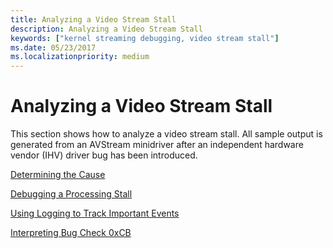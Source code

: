 ```yaml
---
title: Analyzing a Video Stream Stall
description: Analyzing a Video Stream Stall
keywords: ["kernel streaming debugging, video stream stall"]
ms.date: 05/23/2017
ms.localizationpriority: medium
---
```


# Analyzing a Video Stream Stall


This section shows how to analyze a video stream stall. All sample output is generated from an AVStream minidriver after an independent hardware vendor (IHV) driver bug has been introduced.

[Determining the Cause](determining-the-cause-of-a-video-stream-stall.md)

[Debugging a Processing Stall](debugging-a-processing-stall.md)

[Using Logging to Track Important Events](using-logging-to-track-important-events.md)

[Interpreting Bug Check 0xCB](interpreting-bug-check-0xcb.md)

 

 





